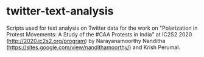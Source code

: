 # twitter-text-analysis

Scripts used for text analysis on Twitter data for the work on
"Polarization in Protest Movements: A Study of the #CAA Protests in India"
at IC2S2 2020 (http://2020.ic2s2.org/program) by Narayanamoorthy Nanditha
(https://sites.google.com/view/nandithamoorthy/) and Krish Perumal.
